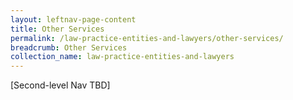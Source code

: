 ```yaml
---
layout: leftnav-page-content
title: Other Services
permalink: /law-practice-entities-and-lawyers/other-services/
breadcrumb: Other Services
collection_name: law-practice-entities-and-lawyers
---
```


[Second-level Nav TBD]
